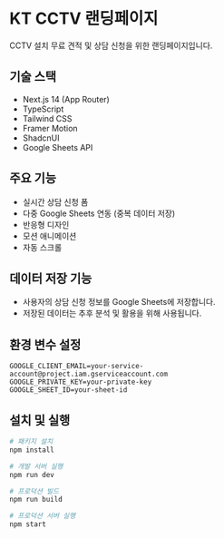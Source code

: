 # KT CCTV 랜딩페이지

CCTV 설치 무료 견적 및 상담 신청을 위한 랜딩페이지입니다.

## 기술 스택

- Next.js 14 (App Router)
- TypeScript
- Tailwind CSS
- Framer Motion
- ShadcnUI
- Google Sheets API

## 주요 기능

- 실시간 상담 신청 폼
- 다중 Google Sheets 연동 (중복 데이터 저장)
- 반응형 디자인
- 모션 애니메이션
- 자동 스크롤

## 데이터 저장 기능

- 사용자의 상담 신청 정보를 Google Sheets에 저장합니다.
- 저장된 데이터는 추후 분석 및 활용을 위해 사용됩니다.

## 환경 변수 설정

```env
GOOGLE_CLIENT_EMAIL=your-service-account@project.iam.gserviceaccount.com
GOOGLE_PRIVATE_KEY=your-private-key
GOOGLE_SHEET_ID=your-sheet-id
```

## 설치 및 실행

```bash
# 패키지 설치
npm install

# 개발 서버 실행
npm run dev

# 프로덕션 빌드
npm run build

# 프로덕션 서버 실행
npm start
``` 